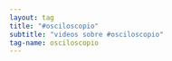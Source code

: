 ```yaml
---
layout: tag
title: "#osciloscopio"
subtitle: "videos sobre #osciloscopio"
tag-name: osciloscopio
---
```

